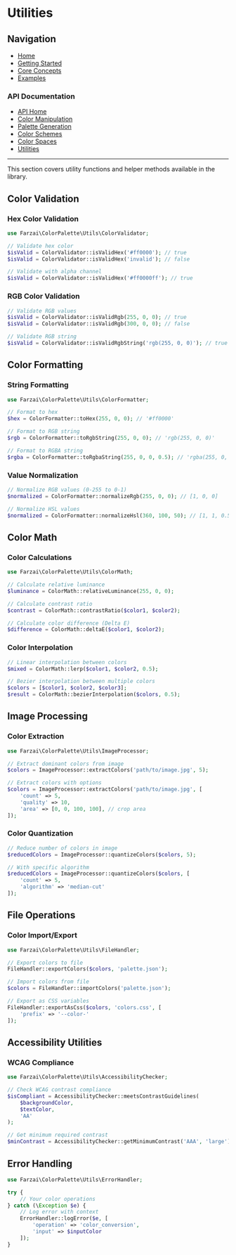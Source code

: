 # Utilities

## Navigation

- [Home](../README.md)
- [Getting Started](../getting-started.md)
- [Core Concepts](../core-concepts.md)
- [Examples](../examples/README.md)

### API Documentation
- [API Home](./README.md)
- [Color Manipulation](./color-manipulation.md)
- [Palette Generation](./palette-generation.md)
- [Color Schemes](./color-schemes.md)
- [Color Spaces](./color-spaces.md)
- [Utilities](./utilities.md)

---

This section covers utility functions and helper methods available in the library.

## Color Validation

### Hex Color Validation

```php
use Farzai\ColorPalette\Utils\ColorValidator;

// Validate hex color
$isValid = ColorValidator::isValidHex('#ff0000'); // true
$isValid = ColorValidator::isValidHex('invalid'); // false

// Validate with alpha channel
$isValid = ColorValidator::isValidHex('#ff0000ff'); // true
```

### RGB Color Validation

```php
// Validate RGB values
$isValid = ColorValidator::isValidRgb(255, 0, 0); // true
$isValid = ColorValidator::isValidRgb(300, 0, 0); // false

// Validate RGB string
$isValid = ColorValidator::isValidRgbString('rgb(255, 0, 0)'); // true
```

## Color Formatting

### String Formatting

```php
use Farzai\ColorPalette\Utils\ColorFormatter;

// Format to hex
$hex = ColorFormatter::toHex(255, 0, 0); // '#ff0000'

// Format to RGB string
$rgb = ColorFormatter::toRgbString(255, 0, 0); // 'rgb(255, 0, 0)'

// Format to RGBA string
$rgba = ColorFormatter::toRgbaString(255, 0, 0, 0.5); // 'rgba(255, 0, 0, 0.5)'
```

### Value Normalization

```php
// Normalize RGB values (0-255 to 0-1)
$normalized = ColorFormatter::normalizeRgb(255, 0, 0); // [1, 0, 0]

// Normalize HSL values
$normalized = ColorFormatter::normalizeHsl(360, 100, 50); // [1, 1, 0.5]
```

## Color Math

### Color Calculations

```php
use Farzai\ColorPalette\Utils\ColorMath;

// Calculate relative luminance
$luminance = ColorMath::relativeLuminance(255, 0, 0);

// Calculate contrast ratio
$contrast = ColorMath::contrastRatio($color1, $color2);

// Calculate color difference (Delta E)
$difference = ColorMath::deltaE($color1, $color2);
```

### Color Interpolation

```php
// Linear interpolation between colors
$mixed = ColorMath::lerp($color1, $color2, 0.5);

// Bezier interpolation between multiple colors
$colors = [$color1, $color2, $color3];
$result = ColorMath::bezierInterpolation($colors, 0.5);
```

## Image Processing

### Color Extraction

```php
use Farzai\ColorPalette\Utils\ImageProcessor;

// Extract dominant colors from image
$colors = ImageProcessor::extractColors('path/to/image.jpg', 5);

// Extract colors with options
$colors = ImageProcessor::extractColors('path/to/image.jpg', [
    'count' => 5,
    'quality' => 10,
    'area' => [0, 0, 100, 100], // crop area
]);
```

### Color Quantization

```php
// Reduce number of colors in image
$reducedColors = ImageProcessor::quantizeColors($colors, 5);

// With specific algorithm
$reducedColors = ImageProcessor::quantizeColors($colors, [
    'count' => 5,
    'algorithm' => 'median-cut'
]);
```

## File Operations

### Color Import/Export

```php
use Farzai\ColorPalette\Utils\FileHandler;

// Export colors to file
FileHandler::exportColors($colors, 'palette.json');

// Import colors from file
$colors = FileHandler::importColors('palette.json');

// Export as CSS variables
FileHandler::exportAsCss($colors, 'colors.css', [
    'prefix' => '--color-'
]);
```

## Accessibility Utilities

### WCAG Compliance

```php
use Farzai\ColorPalette\Utils\AccessibilityChecker;

// Check WCAG contrast compliance
$isCompliant = AccessibilityChecker::meetsContrastGuidelines(
    $backgroundColor,
    $textColor,
    'AA'
);

// Get minimum required contrast
$minContrast = AccessibilityChecker::getMinimumContrast('AAA', 'large');
```

## Error Handling

```php
use Farzai\ColorPalette\Utils\ErrorHandler;

try {
    // Your color operations
} catch (\Exception $e) {
    // Log error with context
    ErrorHandler::logError($e, [
        'operation' => 'color_conversion',
        'input' => $inputColor
    ]);
}
``` 